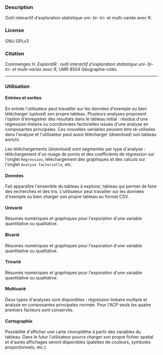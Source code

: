 ### Description
Outil interactif d'exploration statistique uni- bi- tri- et multi-variée avec R.

### License

GNU GPLv3

### Citation

Commenges H. *ExploratR : outil interactif d'exploration statistique uni- bi- tri- et multi-variée avec R*, UMR 8504 Géographie-cités.

------
### Utilisation

#### Entrées et sorties

En entrée l'utilisateur peut travailler sur les données d'exemple ou bien télécharger (*upload*) son propre tableau. Plusieurs analyses proposent l'option d'enregistrer des résultats dans le tableau initial : résidus d'une régression linéaire ou coordonnées factorielles issues d'une analyse en composantes principales. Ces nouvelles variables peuvent être ré-utilisées dans l'analyse et l'utilisateur peut aussi télécharger (*download*) son tableau enrichi.

Les téléchargements (*download*) sont segmentés par type d'analyse : téléchargement d'un nuage de points et des coefficients de régression sur l'onglet `Régression`, téléchargement des graphiques et des calculs sur l'onglet `Analyse factorielle`, etc.

#### Données

Fait apparaître l'ensemble du tableau à explorer, tableau qui permet de faire des recherches et des tris. L'utilisateur peut travailler sur les données d'exemple ou bien charger son propre tableau au format CSV.

#### Univarié

Résumés numériques et graphiques pour l'exporation d'une variable quantitative ou qualitative.

#### Bivarié

Résumés numériques et graphiques pour l'exporation d'une variable quantitative ou qualitative.

#### Trivarié

Résumés numériques et graphiques pour l'exporation d'une variable quantitative ou qualitative.

#### Multivarié

Deux types d'analyses sont disponibles : régression linéaire multiple et analyse en composantes principales normée. Pour l'ACP seuls les quatre premiers facteurs sont conservés.

#### Cartographie

Possibilité d'afficher une carte choroplèthe à partir des variables du tableau. Dans le futur l'utilisateur pourra charger son propre fichier spatial et d'aures affichages seront disponibles (palettes de couleurs, symboles proportionnels, etc.).